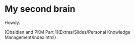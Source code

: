 # My second brain

Howdy.

[Obsidian and PKM Part 1](Extras/Slides/Personal Knowledge Management/index.html)


